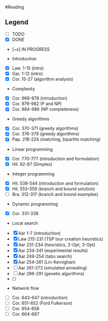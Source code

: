 #Reading

## Legend
- [ ] TODO
- [x] DONE
- [~x] IN PROGRESS

* Introduction
- [x] Law. 1-15 (intro)
- [x] Gar. 1-12 (intro)
- [x] Cor. 15-27 (algorithm analysis)

* Complexity
- [x] Cor. 966-979 (introduction)
- [x] Cor. 979-982 (P and NP)
- [x] Cor. 984-986 (NP completeness)

* Greedy algorithms
- [x] Cor. 370-371 (greedy algorithms)
- [x] Cor. 376-379 (greedy algorithms)
- [x] Pap. 218-224 (matching, bipartite matching)

* Linear programming
- [x] Cor. 770-777 (introduction and formulation)
- [x] Hil. 82-87 (Simplex)

* Integer programming
- [x] Hil. 538-544 (introduction and formulation)
- [x] Hil. 553-559 (branch and bound solution)
- [ ] Bra. 312-317 (branch and bound examples)

* Dynamic programming
- [x] Cor. 331-338

* Local search
- [x] Aar 1-7 (introduction)
- [x] Law 215-231 (TSP tour creation heuristics)
- [x] Aar 231-234 (heuristics, 2-Opt, 3-Opt)
- [x] Aar 234-241 (experimental results)
- [x] Aar 249-254 (tabu search)
- [x] Aar 254-261 (Lin-Kernighan)
- [ ] Aar 261-273 (simulated annealing)
- [ ] Aar 286-291 (genetic algorithms)
- [ ] 

* Network flow
- [ ] Cor. 643-647 (introduction)
- [ ] Cor. 651-652 (Ford Fulkerson)
- [ ] Cor. 654-658
- [ ] Cor. 664-667
